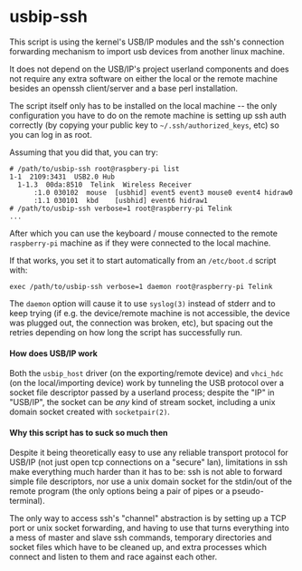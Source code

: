 # usbip-ssh
This script is using the kernel's USB/IP modules and the ssh's connection
forwarding mechanism to import usb devices from another linux machine.

It does not depend on the USB/IP's project userland components and does not
require any extra software on either the local or the remote machine besides
an openssh client/server and a base perl installation.

The script itself only has to be installed on the local machine -- the only
configuration you have to do on the remote machine is setting up ssh auth
correctly (by copying your public key to `~/.ssh/authorized_keys`, etc)
so you can log in as root.

Assuming that you did that, you can try:
```
# /path/to/usbip-ssh root@raspbery-pi list
1-1  2109:3431  USB2.0 Hub
  1-1.3  00da:8510  Telink  Wireless Receiver
      :1.0 030102  mouse  [usbhid] event5 event3 mouse0 event4 hidraw0
      :1.1 030101  kbd    [usbhid] event6 hidraw1
# /path/to/usbip-ssh verbose=1 root@raspberry-pi Telink
...
```
After which you can use the keyboard / mouse connected to the remote
`raspberry-pi` machine as if they were connected to the local machine.

If that works, you set it to start automatically from an `/etc/boot.d`
script with:
```
exec /path/to/usbip-ssh verbose=1 daemon root@raspberry-pi Telink
```
The `daemon` option will cause it to use `syslog(3)` instead of stderr and
to keep trying (if e.g. the device/remote machine is not accessible, the device
was plugged out, the connection was broken, etc), but spacing out the retries
depending on how long the script has successfully run.

#### How does USB/IP work

Both the `usbip_host` driver (on the exporting/remote device) and `vhci_hdc`
(on the local/importing device) work by tunneling the USB protocol over a socket
file descriptor passed by a userland process; despite the "IP" in "USB/IP",
the socket can be *any* kind of stream socket, including a unix domain socket
created with `socketpair(2)`.

#### Why this script has to suck so much then

Despite it being theoretically easy to use any reliable transport protocol for
USB/IP (not just open tcp connections on a "secure" lan), limitations in ssh
make everything much harder than it has to be: ssh is not able to forward simple
file descriptors, nor use a unix domain socket for the stdin/out of the remote
program (the only options being a pair of pipes or a pseudo-terminal).

The only way to access ssh's "channel" abstraction is by setting up a TCP port
or unix socket forwarding, and having to use that turns everything into
a mess of master and slave ssh commands, temporary directories and
socket files which have to be cleaned up, and extra processes which connect
and listen to them and race against each other.
